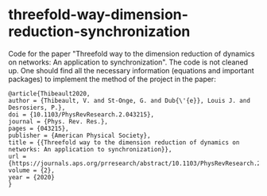 # threefold-way-dimension-reduction-synchronization
Code for the paper "Threefold way to the dimension reduction of dynamics on networks: An application to synchronization". The code is not cleaned up. One should find all the necessary information (equations and important packages) to implement the method of the project in the paper:

```
@article{Thibeault2020,
author = {Thibeault, V. and St-Onge, G. and Dub{\'{e}}, Louis J. and Desrosiers, P.},
doi = {10.1103/PhysRevResearch.2.043215},
journal = {Phys. Rev. Res.},
pages = {043215},
publisher = {American Physical Society},
title = {{Threefold way to the dimension reduction of dynamics on networks: An application to synchronization}},
url = {https://journals.aps.org/prresearch/abstract/10.1103/PhysRevResearch.2.043215},
volume = {2},
year = {2020}
}
```
